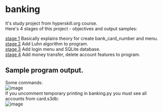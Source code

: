 # banking

It's study project from hyperskill.org course.<br>
Here's 4 stages of this project - objectives and output samples:

[stage 1](https://hyperskill.org/projects/109/stages/591/implement)
Basically explains theory for create bank_card_number and menu.<br>
[stage 2](https://hyperskill.org/projects/109/stages/592/implement)
Add Luhn algorithm to program.<br>
[stage 3](https://hyperskill.org/projects/109/stages/593/implement)
Add login menu and SQLite database.<br>
[stage 4](https://hyperskill.org/projects/109/stages/594/implement)
Add money transfer, delete account features to program.

## Sample program output.
Some commands:<br>
![image](https://github.com/ksemele/banking/blob/master/pics/simple.png)<br>
If you uncomment temporary printing in banking.py you must see all accounts from card.s3db:<br>
![image](https://github.com/ksemele/banking/blob/master/pics/tmp_print.png)
